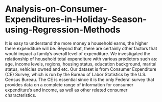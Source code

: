 # Analysis-on-Consumer-Expenditures-in-Holiday-Season-using-Regression-Methods
It is easy to understand the more money a household earns, the higher there expenditure will be. Beyond that, there are certainly other factors that would impact a family’s overall level of expenditure. We investigated the relationship of household total expenditure with various predictors such as: age, income levels, regions, housing status, education background, marital status, vehicles owned and etc. Our dataset is from Consumer Expenditure (CE) Survey, which is run by the Bureau of Labor Statistics by the U.S. Census Bureau. The CE is essential since it is the only Federal survey that provides data on a complete range of information for consumer expenditure’s and income, as well as other related consumer characteristics. 
